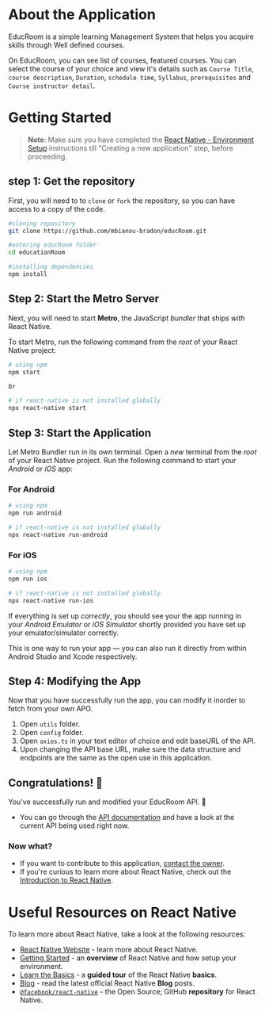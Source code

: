# About the Application

EducRoom is a simple learning Management System that helps you acquire skills through Well defined courses. 
<br>

On EducRoom, you can see list of courses, featured courses. You can select the course of your choice and view it's details such as `Course Title`, `course description`, `Duration`, `schedule time`, `Syllabus`, `prerequisites` and `Course instructor detail`. 



# Getting Started

>**Note**: Make sure you have completed the [React Native - Environment Setup](https://reactnative.dev/docs/environment-setup) instructions till "Creating a new application" step, before proceeding.

## step 1: Get the repository
First, you will need to to `clone` or `fork` the repository, so you can have access to a copy of the code. 

```bash
#cloning repository
git clone https://github.com/mbianou-bradon/educRoom.git

#entering educRoom folder
cd educationRoom

#installing dependencies
npm install 
```

## Step 2: Start the Metro Server

Next, you will need to start **Metro**, the JavaScript _bundler_ that ships _with_ React Native.

To start Metro, run the following command from the _root_ of your React Native project:

```bash
# using npm
npm start

Or

# if react-native is not installed globally
npx react-native start
```

## Step 3: Start the Application

Let Metro Bundler run in its _own_ terminal. Open a _new_ terminal from the _root_ of your React Native project. Run the following command to start your _Android_ or _iOS_ app:

### For Android

```bash
# using npm
npm run android

# if react-native is not installed globally
npx react-native run-android
```

### For iOS

```bash
# using npm
npm run ios

# if react-native is not installed globally
npx react-native run-ios
```

If everything is set up _correctly_, you should see your the app running in your _Android Emulator_ or _iOS Simulator_ shortly provided you have set up your emulator/simulator correctly.

This is one way to run your app — you can also run it directly from within Android Studio and Xcode respectively.

## Step 4: Modifying the App 

Now that you have successfully run the app, you can modify it inorder to fetch from your own APO.

1. Open `utils` folder. 
2. Open `config` folder.
2. Open `axios.ts` in your text editor of choice and edit baseURL of the API.
3. Upon changing the API base URL, make sure the data structure and endpoints are the same as the open use in this application.

## Congratulations! :tada:

You've successfully run and modified your EducRoom API. :partying_face:
- You can go through the [API documentation](https://github.com/mbianou-bradon/educRoom-api/#README.md) and have a look at the current API being used right now. 

### Now what?

- If you want to contribute to this application, [contact the owner](https://github.com/mbianou-bradon).
- If you're curious to learn more about React Native, check out the [Introduction to React Native](https://reactnative.dev/docs/getting-started).


# Useful Resources on React Native

To learn more about React Native, take a look at the following resources:

- [React Native Website](https://reactnative.dev) - learn more about React Native.
- [Getting Started](https://reactnative.dev/docs/environment-setup) - an **overview** of React Native and how setup your environment.
- [Learn the Basics](https://reactnative.dev/docs/getting-started) - a **guided tour** of the React Native **basics**.
- [Blog](https://reactnative.dev/blog) - read the latest official React Native **Blog** posts.
- [`@facebook/react-native`](https://github.com/facebook/react-native) - the Open Source; GitHub **repository** for React Native.
